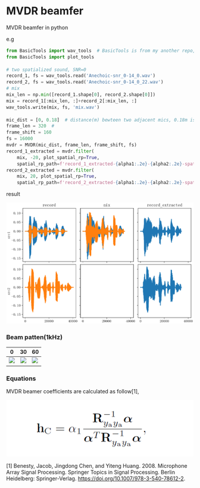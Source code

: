 # MVDR beamfer

MVDR beamfer in python

e.g

````python
from BasicTools import wav_tools  # BasicTools is from my another repo, provide some basic functions
from BasicTools import plot_tools

# two spatialized sound, SNR=0
record_1, fs = wav_tools.read('Anechoic-snr_0-14_0.wav')
record_2, fs = wav_tools.read('Anechoic-snr_0-14_0_22.wav')
# mix
mix_len = np.min([record_1.shape[0], record_2.shape[0]])
mix = record_1[:mix_len, :]+record_2[:mix_len, :]
wav_tools.write(mix, fs, 'mix.wav')

mic_dist = [0, 0.18]  # distance(m) bewteen two adjacent mics, 0.18m is the diameter of head
frame_len = 320  #
frame_shift = 160
fs = 16000
mvdr = MVDR(mic_dist, frame_len, frame_shift, fs)
record_1_extracted = mvdr.filter(
    mix, -20, plot_spatial_rp=True,
    spatial_rp_path=f'record_1_extracted-{alpha1:.2e}-{alpha2:.2e}-spatial-rp.png')
record_2_extracted = mvdr.filter(
    mix, 20, plot_spatial_rp=True,
    spatial_rp_path=f'record_2_extracted-{alpha1:.2e}-{alpha2:.2e}-spatial-rp.png')

````

result

![](examples/offline/eg.png)

### Beam patten(1kHz)

|                          0                           |                          30                           | 60                                                    |
| :--------------------------------------------------: | :---------------------------------------------------: | ----------------------------------------------------- |
| ![](examples/offline/spatial_response-0-1.00e+06-1.00e-06.png) | ![](examples/offline/spatial_response-30-1.00e+06-1.00e-06.png) | ![](examples/offline/spatial_response-60-1.00e+06-1.00e-06.png) |

### Equations

MVDR beamer coefficients are calculated as follow[1],

![image-20210629094237911](images/mvdr_equation1.png)

[1] Benesty, Jacob, Jingdong Chen, and Yiteng Huang. 2008. Microphone Array Signal Processing. Springer Topics in Signal Processing. Berlin Heidelberg: Springer-Verlag. https://doi.org/10.1007/978-3-540-78612-2.
